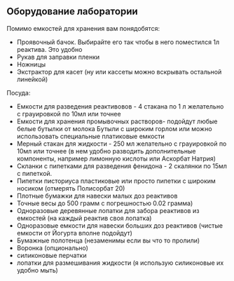 ## Оборудование лаборатории
Помимо емкостей для хранения вам понядобятся:
- Проявочный бачок. Выбирайте его так чтобы в него поместился 1л реактива. Это удобно
- Рукав для заправки пленки
- Ножницы
- Экстрактор для касет (ну или кассеты можно вскрывать остальной линейкой)

Посуда:
- Емкости для разведения реактивовов - 4 стакана по 1 л желательно с грауировкой по 10мл или точнее
- Емкости для хранения промывочных растворов- подойдут любые белые бутылки от молока Бутыли с широким горлом или можно использовать специальные платиковые емкости
- Мерный стакан для жидкости - 250 мл желательно с грауировкой по 10мл или точнее (в нем удобно разводить дополнительные компоненты, например лимонную кислоты или Аскорбат Натрия)
- Скланки с пипетками для разведения фенидона - 2 скалянки по 15мл с пипеткой.
- Пипетки писториуса пластиковые или просто пипетки с широким носиком (отмерять Полисорбат 20)
- Плотные бумажки для навески малых доз реактивов
- Точные весы до 500 грамм с погрешностью 0.02 грамма) 
- Одноразовые деревянные лопатки для забора реактивов из емкостей (на каждый реактив своя лопатка)
- Одноразовые емкости для навески больших доз реактивов (чистые емкости от Йогурта вполне подойдут)
- Бумажные полотенца (незаменимы если вы что то пролили)
- Воронка (опционально)
- силиконовые перчатки
- лопатки для размешивания жидкости (я использую силиконовые их удобно мыть)

